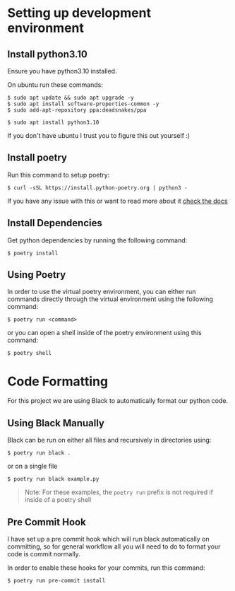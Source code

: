 # Setting up development environment

## Install python3.10

Ensure you have python3.10 installed.

On ubuntu run these commands:

```
$ sudo apt update && sudo apt upgrade -y
$ sudo apt install software-properties-common -y
$ sudo add-apt-repository ppa:deadsnakes/ppa

$ sudo apt install python3.10
```

If you don't have ubuntu I trust you to figure this out yourself :)

## Install poetry

Run this command to setup poetry:

```
$ curl -sSL https://install.python-poetry.org | python3 -
```

If you have any issue with this or want to read more about it [check the docs](https://python-poetry.org/docs/)

## Install Dependencies

Get python dependencies by running the following command:

```
$ poetry install
```

## Using Poetry

In order to use the virtual poetry environment, you can either run commands directly through the virtual environment using the following command:

```
$ poetry run <command>
```

or you can open a shell inside of the poetry environment using this command:

```
$ poetry shell
```

# Code Formatting

For this project we are using Black to automatically format our python code.

## Using Black Manually

Black can be run on either all files and recursively in directories using:

```
$ poetry run black .
```

or on a single file

```
$ poetry run black example.py
```

> Note: For these examples, the `poetry run` prefix is not required if inside of a poetry shell

## Pre Commit Hook

I have set up a pre commit hook which will run black automatically on committing, so for general workflow all you will need to do to format your code is commit normally.

In order to enable these hooks for your commits, run this command:

```
$ poetry run pre-commit install
```
